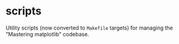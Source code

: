 scripts
=======

Utility scripts (now converted to ``Makefile`` targets) for
managing the "Mastering matplotlib" codebase.
